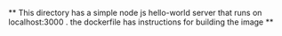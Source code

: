 ** This directory has a simple node js hello-world server that runs on localhost:3000 . the dockerfile has instructions for building the image **

